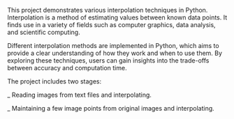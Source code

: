 This project demonstrates various interpolation techniques in Python. Interpolation is a method of estimating values between known data points.
It finds use in a variety of fields such as computer graphics, data analysis, and scientific computing.

Different interpolation methods are implemented in Python, which aims to provide a clear understanding of how they work and when to use them.
By exploring these techniques, users can gain insights into the trade-offs between accuracy and computation time.

The project includes two stages:

_ Reading images from text files and interpolating.

_ Maintaining a few image points from original images and interpolating.
